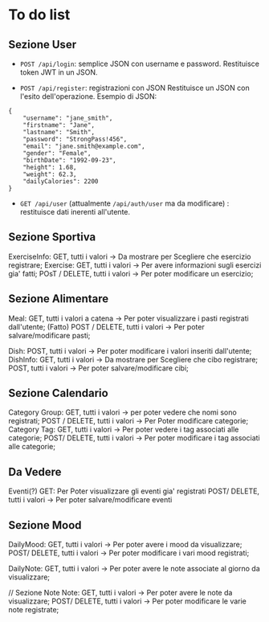 # To do list
## Sezione User 

- `POST /api/login`: semplice JSON con username e password. Restituisce token JWT in un JSON.

- `POST /api/register`: registrazioni con JSON
Restituisce un JSON con l'esito dell'operazione. 
Esempio di JSON:
``` 
{
    "username": "jane_smith",
    "firstname": "Jane",
    "lastname": "Smith",
    "password": "StrongPass!456",
    "email": "jane.smith@example.com",
    "gender": "Female",
    "birthDate": "1992-09-23",
    "height": 1.68,
    "weight": 62.3,
    "dailyCalories": 2200
}
```

- `GET /api/user` (attualmente `/api/auth/user` ma da modificare) : restituisce dati inerenti all'utente.

## Sezione Sportiva

ExerciseInfo: GET, tutti i valori -> Da mostrare per Scegliere che esercizio registrare;
Exercise:   GET, tutti i valori -> Per avere informazioni sugli esercizi gia' fatti;
            POsT / DELETE, tutti i valori -> Per poter modificare un esercizio;

## Sezione Alimentare
Meal:   GET, tutti i valori a catena -> Per poter visualizzare i pasti registrati dall'utente; (Fatto)
        POST / DELETE, tutti i valori -> Per poter salvare/modificare pasti;

Dish:   POST, tutti i valori -> Per poter modificare i valori inseriti dall'utente;
DishInfo: GET, tutti i valori -> Da mostrare per Scegliere che cibo registrare;
          POST, tutti i valori -> Per poter salvare/modificare cibi;

## Sezione Calendario

Category Group: GET, tutti i valori -> per poter vedere che nomi sono registrati;
                POST / DELETE, tutti i valori -> Per Poter modificare categorie;
Category Tag:   GET, tutti i valori -> Per poter vedere i tag associati alle categorie;
                POST/ DELETE, tutti i valori -> Per poter modificare i tag associati alle categorie;

## Da Vedere
Eventi(?)   GET: Per Poter visualizzare gli eventi gia' registrati
            POST/ DELETE, tutti i valori -> Per poter salvare/modificare eventi
## Sezione Mood

DailyMood:  GET, tutti i valori -> Per poter avere i mood da visualizzare;
            POST/ DELETE, tutti i valori -> Per poter modificare i vari mood registrati;

DailyNote:  GET, tutti i valori -> Per poter avere le note associate al giorno da visualizzare;

// Sezione Note
Note:   GET, tutti i valori -> Per poter avere le note da visualizzare;
        POST/ DELETE, tutti i valori -> Per poter modificare le varie note registrate;